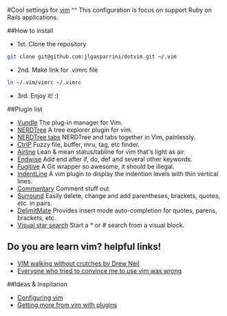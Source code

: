 #Cool settings for [vim](www.vim.org) ^^
This configuration is focus on support Ruby on Rails applications.

##How to install

* 1st. Clone the repository
```bash
git clone git@github.com:jlgasparrini/dotvim.git ~/.vim
```

* 2nd. Make link for .vimrc file
```bash
ln ~/.vim/vimrc ~/.vimrc
```

* 3rd. Enjoy it! :)

##Plugin list

- [Vundle](https://github.com/gmarik/Vundle.vim) The plug-in manager for Vim.
- [NERDTree](https://github.com/scrooloose/nerdtree) A tree explorer plugin for vim.
- [NERDTree tabs](https://github.com/jistr/vim-nerdtree-tabs) NERDTree and tabs together in Vim, painlessly.
- [CtrlP](https://github.com/kien/ctrlp.vim) Fuzzy file, buffer, mru, tag, etc finder.
- [Airline](https://github.com/bling/vim-airline) Lean & mean status/tabline for vim that's light as air.
- [Endwise](https://github.com/tpope/vim-endwise) Add end after if, do, def and several other keywords.
- [Fugitive](https://github.com/tpope/vim-fugitive) A Git wrapper so awesome, it should be illegal.
- [IndentLine](https://github.com/Yggdroot/indentLine) A vim plugin to display the indention levels with thin vertical lines.
- [Commentary](https://github.com/tpope/vim-commentary) Comment stuff out.
- [Surround](github.com/tpope/vim-surround) Easily delete, change and add parentheses, brackets, quotes, etc. in pairs.
- [DelimitMate](https://github.com/Raimondi/delimitMate) Provides insert mode auto-completion for quotes, parens, brackets, etc.
- [Visual star search](https://github.com/bronson/vim-visual-star-search) Start a * or # search from a visual block.

## Do you are learn vim? helpful links!

- [VIM walking without crutches by Drew Neil](http://walking-without-crutches.herokuapp.com)
- [Everyone who tried to convince me to use vim was wrong](http://yehudakatz.com/2010/07/29/everyone-who-tried-to-convince-me-to-use-vim-was-wrong)

##Ideas & Inspitarion

- [Configuring vim](http://benmccormick.org/2014/07/14/learning-vim-in-2014-configuring-vim/)
- [Getting more from vim with plugins](http://benmccormick.org/2014/07/21/learning-vim-in-2014-getting-more-from-vim-with-plugins/)
